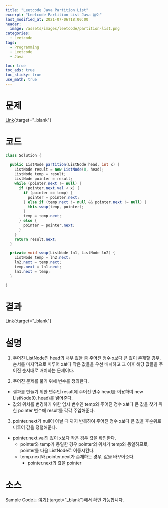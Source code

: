 ```yaml
---
title: "Leetcode Java Partition List"
excerpt: "Leetcode Partition List Java 풀이"
last_modified_at: 2021-07-06T18:00:00
header:
  image: /assets/images/leetcode/partition-list.png
categories:
  - Leetcode
tags:
  - Programming
  - Leetcode
  - Java

toc: true
toc_ads: true
toc_sticky: true
use_math: true
---
```

# 문제
[Link](https://leetcode.com/problems/partition-list/){:target="_blank"}

# 코드
```java
class Solution {

  public ListNode partition(ListNode head, int x) {
    ListNode result = new ListNode(0, head);
    ListNode temp = result;
    ListNode pointer = result;
    while (pointer.next != null) {
      if (pointer.next.val < x) {
        if (pointer == temp) {
          pointer = pointer.next;
        } else if (temp.next != null && pointer.next != null) {
          this.swap(temp, pointer);
        }
        temp = temp.next;
      } else {
        pointer = pointer.next;
      }
    }
    return result.next;
  }

  private void swap(ListNode ln1, ListNode ln2) {
    ListNode temp = ln2.next;
    ln2.next = temp.next;
    temp.next = ln1.next;
    ln1.next = temp;
  }

}
```

# 결과
[Link](https://leetcode.com/submissions/detail/518055175/){:target="_blank"}

# 설명
1. 주어진 ListNode인 head의 내부 값들 중 주어진 정수 x보다 큰 값이 존재할 경우, 순서를 마지막으로 미루어 x보다 작은 값들을 우선 배치하고 그 이후 해당 값들을 주어진 순서대로 배치하는 문제이다.

2. 주어진 문제를 풀기 위해 변수를 정의한다.
- 결과를 만들기 위한 변수인 result에 주어진 변수 head를 이용하여 new ListNode(0, head)를 넣어준다.
- 값의 위치를 변경하기 위한 임시 변수인 temp와 주어진 정수 x보다 큰 값을 찾기 위한 pointer 변수에 result를 각각 주입해준다.

3. pointer.next가 null이 아닐 때 까지 반복하여 주어진 정수 x보다 큰 값을 후순위로 미루어 값을 정렬해준다.
- pointer.next.val의 값이 x보다 작은 경우 값을 확인한다.
  - pointer와 temp가 동일한 경우 pointer의 위치가 temp와 동일하므로, pointer를 다음 ListNode로 이동시킨다.
  - temp.next와 pointer.next가 존재하는 경우, 값을 바꾸어준다.
    - pointer.next의 값을 pointer

# 소스
Sample Code는 [여기](https://github.com/GracefulSoul/leetcode/blob/master/src/main/java/gracefulsoul/problems/PartitionList.java){:target="_blank"}에서 확인 가능합니다.